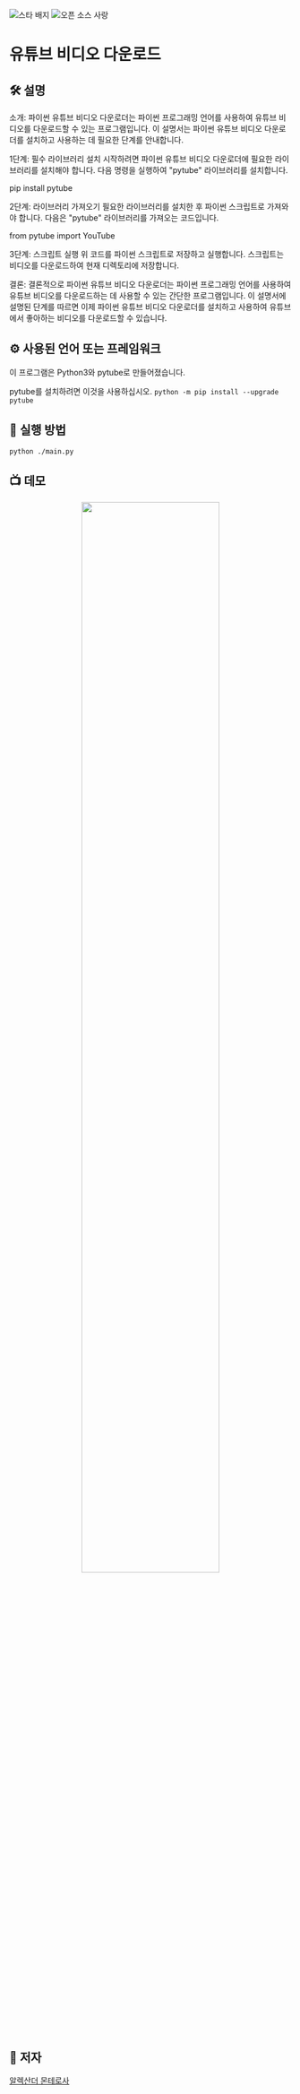 <!--이 부분을 삭제하지 마십시오-->

![스타 배지](https://img.shields.io/static/v1?label=%F0%9F%8C%9F&message=If%20Useful&style=style=flat&color=BC4E99)
![오픈 소스 사랑](https://badges.frapsoft.com/os/v1/open-source.svg?v=103)

# 유튜브 비디오 다운로드

<!--이미지는 프로젝트의 삽화이며, 여기서 팁은 유머 감각을 최대한 활용하는 것입니다 :D

다음과 같이 마크다운 사진 삽입을 복사하여 붙여넣을 수 있습니다.
<p align="center">
<img src="your-source-is-here" width=40% height=40%>
-->

## 🛠️ 설명
소개:
파이썬 유튜브 비디오 다운로더는 파이썬 프로그래밍 언어를 사용하여 유튜브 비디오를 다운로드할 수 있는 프로그램입니다. 이 설명서는 파이썬 유튜브 비디오 다운로더를 설치하고 사용하는 데 필요한 단계를 안내합니다.

1단계: 필수 라이브러리 설치
시작하려면 파이썬 유튜브 비디오 다운로더에 필요한 라이브러리를 설치해야 합니다. 다음 명령을 실행하여 "pytube" 라이브러리를 설치합니다.

pip install pytube

2단계: 라이브러리 가져오기
필요한 라이브러리를 설치한 후 파이썬 스크립트로 가져와야 합니다. 다음은 "pytube" 라이브러리를 가져오는 코드입니다.

from pytube import YouTube

3단계: 스크립트 실행
위 코드를 파이썬 스크립트로 저장하고 실행합니다. 스크립트는 비디오를 다운로드하여 현재 디렉토리에 저장합니다.

결론:
결론적으로 파이썬 유튜브 비디오 다운로더는 파이썬 프로그래밍 언어를 사용하여 유튜브 비디오를 다운로드하는 데 사용할 수 있는 간단한 프로그램입니다. 이 설명서에 설명된 단계를 따르면 이제 파이썬 유튜브 비디오 다운로더를 설치하고 사용하여 유튜브에서 좋아하는 비디오를 다운로드할 수 있습니다.

## ⚙️ 사용된 언어 또는 프레임워크

<!--아래 줄을 삭제하고 원하는 내용을 추가하십시오-->

이 프로그램은 Python3와 pytube로 만들어졌습니다.

pytube를 설치하려면 이것을 사용하십시오.
`python -m pip install --upgrade pytube`

<!--스크립트를 성공적으로 사용하기 위해 필요한 모듈
그리고 설치 방법.
(많은 경우 `requirements.txt` 파일을 포함하는 것이 더 좋습니다.) -->

## 🌟 실행 방법

<!--아래 줄을 삭제하고 원하는 내용을 추가하십시오-->

`python ./main.py`

## 📺 데모
<p align="center">
<img
src="https://github.com/ndleah/python-mini-project/blob/main/IMG/Youtube_video_download.png"
width=70% height=70%>

## 🤖 저자

<!--아래 줄을 삭제하고 원하는 내용을 추가하십시오-->

[알렉산더 몬테로사](https://github.com/Alex108-lab)
